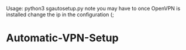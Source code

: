 Usage: python3 sgautosetup.py
note you may have to once OpenVPN is installed change the ip in the configuration (;
# Automatic-VPN-Setup
